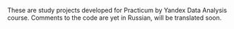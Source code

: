 These are study projects developed for Practicum by Yandex Data Analysis course.
Comments to the code are yet in Russian, will be translated soon.
